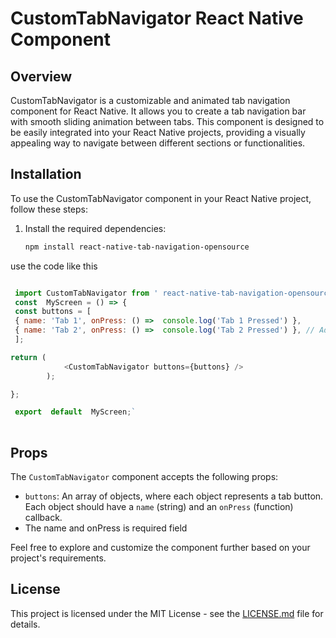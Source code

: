 
# CustomTabNavigator React Native Component

## Overview

CustomTabNavigator is a customizable and animated tab navigation component for React Native. It allows you to create a tab navigation bar with smooth sliding animation between tabs. This component is designed to be easily integrated into your React Native projects, providing a visually appealing way to navigate between different sections or functionalities.

## Installation

To use the CustomTabNavigator component in your React Native project, follow these steps:

1. Install the required dependencies:

   ```bash
   npm install react-native-tab-navigation-opensource
use the code like this 

``` javascript

 import CustomTabNavigator from ' react-native-tab-navigation-opensource';
 const  MyScreen = () => { 
 const buttons = [ 
 { name: 'Tab 1', onPress: () =>  console.log('Tab 1 Pressed') }, 
 { name: 'Tab 2', onPress: () =>  console.log('Tab 2 Pressed') }, // Add more tabs as needed 
 ]; 

return ( 
			<CustomTabNavigator buttons={buttons} /> 
		); 

};

 export  default  MyScreen;`
 
 ```
 
## Props

The `CustomTabNavigator` component accepts the following props:

-   `buttons`: An array of objects, where each object represents a tab button. Each object should have a `name` (string) and an `onPress` (function) callback.
- The name and onPress is required field

Feel free to explore and customize the component further based on your project's requirements.

## License

This project is licensed under the MIT License - see the [LICENSE.md](https://chat.openai.com/c/LICENSE.md) file for details.